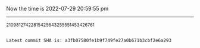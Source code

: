 Now the time is 2022-07-29 20:59:55 pm

---

<small>21098127422815425643255551453426761</small>

```txt

Latest commit SHA is: a3fb07580fe1b9f749fe27a0b671b3cbf2e6a293
```
